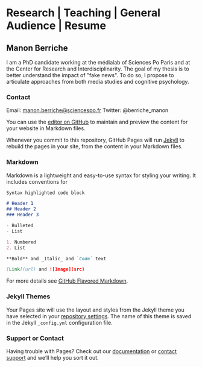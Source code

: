 
#    Research   |   Teaching   |   General Audience   |   Resume


## Manon Berriche

I am a PhD candidate working at the médialab of Sciences Po Paris and at the Center for Research and Interdisciplinarity. The goal of my thesis is to better understand the impact of "fake news". To do so, I propose to articulate approaches from both media studies and cognitive psychology.


### Contact
Email: manon.berriche@sciencespo.fr
Twitter: @berriche_manon


You can use the [editor on GitHub](https://github.com/MBerriche/manonberriche.github.io/edit/master/index.md) to maintain and preview the content for your website in Markdown files.

Whenever you commit to this repository, GitHub Pages will run [Jekyll](https://jekyllrb.com/) to rebuild the pages in your site, from the content in your Markdown files.

### Markdown

Markdown is a lightweight and easy-to-use syntax for styling your writing. It includes conventions for

```markdown
Syntax highlighted code block

# Header 1
## Header 2
### Header 3

- Bulleted
- List

1. Numbered
2. List

**Bold** and _Italic_ and `Code` text

[Link](url) and ![Image](src)
```

For more details see [GitHub Flavored Markdown](https://guides.github.com/features/mastering-markdown/).

### Jekyll Themes

Your Pages site will use the layout and styles from the Jekyll theme you have selected in your [repository settings](https://github.com/MBerriche/manonberriche.github.io/settings). The name of this theme is saved in the Jekyll `_config.yml` configuration file.

### Support or Contact

Having trouble with Pages? Check out our [documentation](https://help.github.com/categories/github-pages-basics/) or [contact support](https://github.com/contact) and we’ll help you sort it out.
